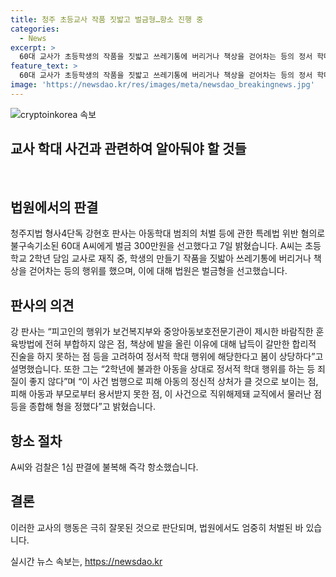 ```yaml
---
title: 청주 초등교사 작품 짓밟고 벌금형…항소 진행 중
categories:
  - News
excerpt: >
  60대 교사가 초등학생의 작품을 짓밟고 쓰레기통에 버리거나 책상을 걷어차는 등의 정서 학대로 벌금 300만원을 선고받았다. A씨는 학생의 행위에 대한 불만으로 정서적 학대를 일삼았지만, 부인했고 법원은 학대 행위로 인정했다. 판사는 피해 아동의 정신적 상처를 고려하여 벌금형을 선고했으며 A씨와 검찰은 항소했다. 이에 대한 자세한 내용은 사이트에서 확인할 수 있다. (150자)
feature_text: >
  60대 교사가 초등학생의 작품을 짓밟고 쓰레기통에 버리거나 책상을 걷어차는 등의 정서 학대로 벌금 300만원을 선고받았다. A씨는 학생의 행위에 대한 불만으로 정서적 학대를 일삼았지만, 부인했고 법원은 학대 행위로 인정했다. 판사는 피해 아동의 정신적 상처를 고려하여 벌금형을 선고했으며 A씨와 검찰은 항소했다. 이에 대한 자세한 내용은 사이트에서 확인할 수 있다. (150자)
image: 'https://newsdao.kr/res/images/meta/newsdao_breakingnews.jpg'
---
```


<p><img src="https://newsdao.kr/res/images/meta/newsdao_breakingnews.jpg" alt="cryptoinkorea 속보" /></p>

<h2 data-ke-size="size28">교사 학대 사건과 관련하여 알아둬야 할 것들</h2>

<p data-ke-size="size16">&nbsp;</p>

<h2 data-ke-size="size26">법원에서의 판결</h2>

<p data-ke-size="size16">청주지법 형사4단독 강현호 판사는 아동학대 범죄의 처벌 등에 관한 특례법 위반 혐의로 불구속기소된 60대 A씨에게 벌금 300만원을 선고했다고 7일 밝혔습니다. A씨는 초등학교 2학년 담임 교사로 재직 중, 학생의 만들기 작품을 짓밟아 쓰레기통에 버리거나 책상을 걷어차는 등의 행위를 했으며, 이에 대해 법원은 벌금형을 선고했습니다.</p>

<h2 data-ke-size="size26">판사의 의견</h2>

<p data-ke-size="size16">강 판사는 “피고인의 행위가 보건복지부와 중앙아동보호전문기관이 제시한 바람직한 훈육방법에 전혀 부합하지 않은 점, 책상에 발을 올린 이유에 대해 납득이 갈만한 합리적 진술을 하지 못하는 점 등을 고려하여 정서적 학대 행위에 해당한다고 봄이 상당하다”고 설명했습니다. 또한 그는 “2학년에 불과한 아동을 상대로 정서적 학대 행위를 하는 등 죄질이 좋지 않다”며 “이 사건 범행으로 피해 아동의 정신적 상처가 클 것으로 보이는 점, 피해 아동과 부모로부터 용서받지 못한 점, 이 사건으로 직위해제돼 교직에서 물러난 점 등을 종합해 형을 정했다”고 밝혔습니다.</p>

<h2 data-ke-size="size26">항소 절차</h2>

<p data-ke-size="size16">A씨와 검찰은 1심 판결에 불복해 즉각 항소했습니다.</p>

<h2 data-ke-size="size26">결론</h2>

<p data-ke-size="size16">이러한 교사의 행동은 극히 잘못된 것으로 판단되며, 법원에서도 엄중히 처벌된 바 있습니다.</p>
실시간 뉴스 속보는, <a href="https://newsdao.kr" rel="dofollow">https://newsdao.kr</a>


